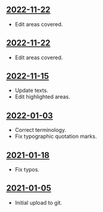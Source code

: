 ## [2022-11-22](https://github.com/faktaoklimatu/graphics/blob/2221c5cb08974f0df0841953e75d5f04def43497/data-visualization/infographics/future/world/tipping-points/cs-body-zlomu.ai)

- Edit areas covered.

## [2022-11-22](https://github.com/faktaoklimatu/graphics/blob/f925a43e4eb9c473e83f261a033d4f57081731cf/data-visualization/infographics/future/world/tipping-points/cs-body-zlomu.ai)

- Edit areas covered.

## [2022-11-15](https://github.com/faktaoklimatu/graphics/blob/dfdeb10416977e95bfc9bdadbc1a6ffc71a834ec/data-visualization/infographics/future/world/tipping-points/cs-body-zlomu.ai)

- Update texts.
- Edit highlighted areas.

## [2022-01-03](https://github.com/faktaoklimatu/graphics/blob/823420dc25ea8a85fe05f943c82bf0ba46a00458/data-visualization/future/world/tipping-points/cs-body-zlomu.ai)

- Correct terminology.
- Fix typographic quotation marks.

## [2021-01-18](https://github.com/faktaoklimatu/graphics/blob/8680f5dcc615527602d86cbb92dd6d414d7c9b97/data-visualization/future/world/tipping-points/cs-body-zlomu.ai)

- Fix typos.

## [2021-01-05](https://github.com/faktaoklimatu/graphics/blob/71d529190454586cc75006f95b7b1162c7e60d9e/Data%20visualization/Future/World/Tipping%20points/cs-body-zlomu.ai)

- Initial upload to git.

